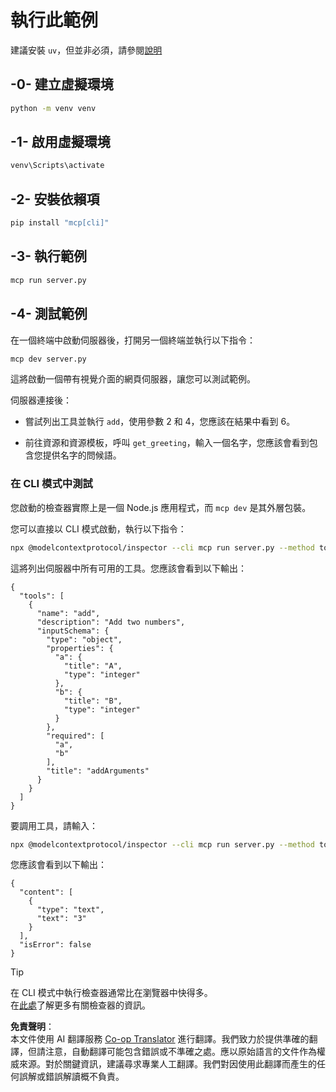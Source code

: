 <!--
CO_OP_TRANSLATOR_METADATA:
{
  "original_hash": "d26f746e21775c30b4d7ed97962b24df",
  "translation_date": "2025-08-18T14:39:56+00:00",
  "source_file": "03-GettingStarted/01-first-server/solution/python/README.md",
  "language_code": "mo"
}
-->
# 執行此範例

建議安裝 `uv`，但並非必須，請參閱[說明](https://docs.astral.sh/uv/#highlights)

## -0- 建立虛擬環境

```bash
python -m venv venv
```

## -1- 啟用虛擬環境

```bash
venv\Scripts\activate
```

## -2- 安裝依賴項

```bash
pip install "mcp[cli]"
```

## -3- 執行範例

```bash
mcp run server.py
```

## -4- 測試範例

在一個終端中啟動伺服器後，打開另一個終端並執行以下指令：

```bash
mcp dev server.py
```

這將啟動一個帶有視覺介面的網頁伺服器，讓您可以測試範例。

伺服器連接後：

- 嘗試列出工具並執行 `add`，使用參數 2 和 4，您應該在結果中看到 6。

- 前往資源和資源模板，呼叫 `get_greeting`，輸入一個名字，您應該會看到包含您提供名字的問候語。

### 在 CLI 模式中測試

您啟動的檢查器實際上是一個 Node.js 應用程式，而 `mcp dev` 是其外層包裝。

您可以直接以 CLI 模式啟動，執行以下指令：

```bash
npx @modelcontextprotocol/inspector --cli mcp run server.py --method tools/list
```

這將列出伺服器中所有可用的工具。您應該會看到以下輸出：

```text
{
  "tools": [
    {
      "name": "add",
      "description": "Add two numbers",
      "inputSchema": {
        "type": "object",
        "properties": {
          "a": {
            "title": "A",
            "type": "integer"
          },
          "b": {
            "title": "B",
            "type": "integer"
          }
        },
        "required": [
          "a",
          "b"
        ],
        "title": "addArguments"
      }
    }
  ]
}
```

要調用工具，請輸入：

```bash
npx @modelcontextprotocol/inspector --cli mcp run server.py --method tools/call --tool-name add --tool-arg a=1 --tool-arg b=2
```

您應該會看到以下輸出：

```text
{
  "content": [
    {
      "type": "text",
      "text": "3"
    }
  ],
  "isError": false
}
```

> [!TIP]  
> 在 CLI 模式中執行檢查器通常比在瀏覽器中快得多。  
> 在[此處](https://github.com/modelcontextprotocol/inspector)了解更多有關檢查器的資訊。

**免責聲明**：  
本文件使用 AI 翻譯服務 [Co-op Translator](https://github.com/Azure/co-op-translator) 進行翻譯。我們致力於提供準確的翻譯，但請注意，自動翻譯可能包含錯誤或不準確之處。應以原始語言的文件作為權威來源。對於關鍵資訊，建議尋求專業人工翻譯。我們對因使用此翻譯而產生的任何誤解或錯誤解讀概不負責。